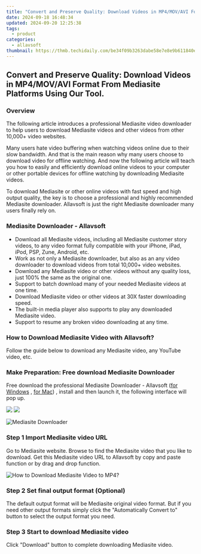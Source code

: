 ```yaml
---
title: "Convert and Preserve Quality: Download Videos in MP4/MOV/AVI Format From Mediasite Platforms Using Our Tool."
date: 2024-09-18 16:48:34
updated: 2024-09-20 12:25:38
tags:
  - product
categories:
  - allavsoft
thumbnail: https://thmb.techidaily.com/be34f09b3263dabe58e7e8e9b611840eed5d78451bd041646a395d4031103684.jpg
---
```


## Convert and Preserve Quality: Download Videos in MP4/MOV/AVI Format From Mediasite Platforms Using Our Tool.

### Overview

The following article introduces a professional Mediasite video downloader to help users to download Mediasite videos and other videos from other 10,000+ video websites.

Many users hate video buffering when watching videos online due to their slow bandwidth. And that is the main reason why many users choose to download video for offline watching. And now the following article will teach you how to easily and efficiently download online videos to your computer or other portable devices for offline watching by downloading Mediasite videos.

To download Mediasite or other online videos with fast speed and high output quality, the key is to choose a professional and highly recommended Mediasite downloader. Allavsoft is just the right Mediasite downloader many users finally rely on.

### Mediasite Downloader - Allavsoft

* Download all Mediasite videos, including all Mediasite customer story videos, to any video format fully compatible with your iPhone, iPad, iPod, PSP, Zune, Android, etc.
* Work as not only a Mediasite downloader, but also as an any video downloader to download videos from total 10,000+ video websites.
* Download any Mediasite video or other videos without any quality loss, just 100% the same as the original one.
* Support to batch download many of your needed Mediasite videos at one time.
* Download Mediasite video or other videos at 30X faster downloading speed.
* The built-in media player also supports to play any downloaded Mediasite video.
* Support to resume any broken video downloading at any time.

### How to Download Mediasite Video with Allavsoft?

Follow the guide below to download any Mediasite video, any YouTube video, etc.

### Make Preparation: Free download Mediasite Downloader

Free download the professional Mediasite Downloader - Allavsoft ([for Windows](https://tools.techidaily.com/allavsoft/products/) , [for Mac](https://tools.techidaily.com/allavsoft/products/)) , install and then launch it, the following interface will pop up.

[![](https://www.allavsoft.com/how-to/../images/how-to/free-download-win.jpg)](https://tools.techidaily.com/allavsoft/products/) [![](https://www.allavsoft.com/how-to/../images/how-to/free-download-mac.jpg)](https://tools.techidaily.com/allavsoft/products/)

![Mediasite Downloader](https://www.allavsoft.com/how-to/../images/allavsoft/screen-shot-600.jpg)

### Step 1 Import Mediasite video URL

Go to Mediasite website. Browse to find the Mediasite video that you like to download. Get this Mediasite video URL to Allavsoft by copy and paste function or by drag and drop function.

![How to Download Mediasite Video to MP4?](https://www.allavsoft.com/how-to/../images/how-to/download-rtmp-video/download-rtmp-video.jpg)

### Step 2 Set final output format (Optional)

The default output format will be Mediasite original video format. But if you need other output formats simply click the "Automatically Convert to" button to select the output format you need.

### Step 3 Start to download Mediasite video

Click "Download" button to complete downloading Mediasite video.

<ins class="adsbygoogle"
     style="display:block"
     data-ad-format="autorelaxed"
     data-ad-client="ca-pub-7571918770474297"
     data-ad-slot="1223367746"></ins>



<ins class="adsbygoogle"
     style="display:block"
     data-ad-client="ca-pub-7571918770474297"
     data-ad-slot="8358498916"
     data-ad-format="auto"
     data-full-width-responsive="true"></ins>
